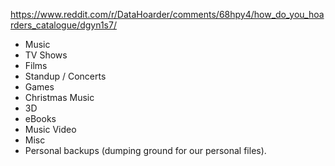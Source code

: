 https://www.reddit.com/r/DataHoarder/comments/68hpy4/how_do_you_hoarders_catalogue/dgyn1s7/

- Music
- TV Shows
- Films
- Standup / Concerts
- Games
- Christmas Music
- 3D
- eBooks
- Music Video
- Misc
- Personal backups (dumping ground for our personal files).
